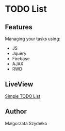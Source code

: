 # TODO List

## Features

Managing your tasks using:
- JS
- Jquery
- Firebase
- AJAX
- RWD

## LiveView

[Simple TODO List](https://codepen.io/sgosia1/full/YeOpjR/)

## Author

Małgorzata Szydełko
